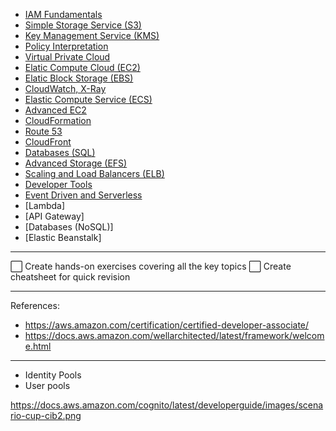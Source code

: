- [IAM Fundamentals](./iam.md)
- [Simple Storage Service (S3)](./s3.md)
- [Key Management Service (KMS)](./kms.md)
- [Policy Interpretation](./policy-interpretation.md)
- [Virtual Private Cloud](./vpc.md)
- [Elatic Compute Cloud (EC2)](./ec2.md)
- [Elatic Block Storage (EBS)](./ebs.md)
- [CloudWatch, X-Ray](./monitoring.md)
- [Elastic Compute Service (ECS)](./ecs.md)
- [Advanced EC2](./ec2-plus.md)
- [CloudFormation](./cloud-formation.md)
- [Route 53](./route53.md)
- [CloudFront](./cloud-front.md)
- [Databases (SQL)](./database.md)
- [Advanced Storage (EFS)](./efs.md)
- [Scaling and Load Balancers (ELB)](./scaling.md)
- [Developer Tools](./dev-tools.md)
- [Event Driven and Serverless](./event-driven.md)
- [Lambda]
- [API Gateway]
- [Databases (NoSQL)]
- [Elastic Beanstalk]

---

⬜ Create hands-on exercises covering all the key topics
⬜ Create cheatsheet for quick revision

---

References:

- https://aws.amazon.com/certification/certified-developer-associate/
- https://docs.aws.amazon.com/wellarchitected/latest/framework/welcome.html

---

- Identity Pools
- User pools

https://docs.aws.amazon.com/cognito/latest/developerguide/images/scenario-cup-cib2.png
